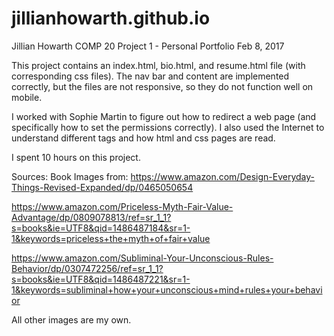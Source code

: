# jillianhowarth.github.io

Jillian Howarth
COMP 20
Project 1 - Personal Portfolio
Feb 8, 2017


This project contains an index.html, bio.html, and resume.html file (with corresponding css files). The nav bar and content are implemented correctly, but the files are not responsive, so they do not function well on mobile.

I worked with Sophie Martin to figure out how to redirect a web page (and specifically how to set the permissions correctly). I also used the Internet to understand different tags and how html and css pages are read.

I spent 10 hours on this project.



Sources:
Book Images from:
https://www.amazon.com/Design-Everyday-Things-Revised-Expanded/dp/0465050654

https://www.amazon.com/Priceless-Myth-Fair-Value-Advantage/dp/0809078813/ref=sr_1_1?s=books&ie=UTF8&qid=1486487184&sr=1-1&keywords=priceless+the+myth+of+fair+value

https://www.amazon.com/Subliminal-Your-Unconscious-Rules-Behavior/dp/0307472256/ref=sr_1_1?s=books&ie=UTF8&qid=1486487221&sr=1-1&keywords=subliminal+how+your+unconscious+mind+rules+your+behavior

All other images are my own.
